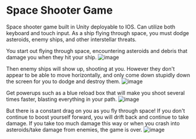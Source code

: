 # Space Shooter Game

Space shooter game built in Unity deployable to IOS. Can utilize both keyboard and touch input. As a ship flying through space, you must dodge asteroids, enemy ships, and other interstellar threats. 

You start out flying through space, encountering asteroids and debris that damage you when they hit your ship. 
![image](https://user-images.githubusercontent.com/47616224/196010143-fe6b5bdc-4690-4d33-83a8-c4a34d2ac7fd.png)

Then enemy ships will show up, shooting at you. However they don't appear to be able to move horizontally, and only come down stupidly down the screen for you to dodge and destroy them.
![image](https://user-images.githubusercontent.com/47616224/196010960-8ab5974e-736d-4afb-8d05-75951e75092c.png)

Get powerups such as a blue reload box that will make you shoot several times faster, blasting everything in your path.
![image](https://user-images.githubusercontent.com/47616224/196010988-80f5698c-dd4f-4d32-9d03-2d15afe64347.png)

But there is a constant drag on you as you fly through space! If you don't continue to boost yourself forward, you will drift back and continue to take damage. If you take too much damage this way or when you crash into asteroids/take damage from enemies, the game is over.
![image](https://user-images.githubusercontent.com/47616224/196010941-9cbcece4-a658-42d6-8022-2bf617a0760d.png)


